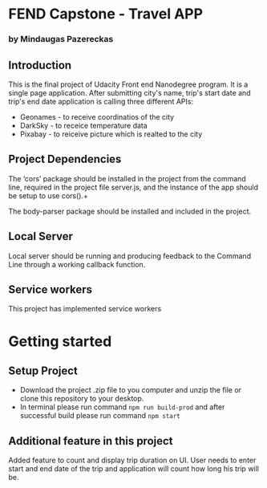 # FEND Capstone - Travel APP

### by Mindaugas Pazereckas

## Introduction

This is the final project of Udacity Front end Nanodegree program. It is a single page application. After submitting city's name, trip's start date and trip's end date application is calling three different APIs:
- Geonames - to receive coordinatios of the city
- DarkSky - to receice temperature data
- Pixabay - to reiceive picture which is realted to the city

## Project Dependencies

The ‘cors’ package should be installed in the project from the command line, required in the project file server.js, and the instance of the app should be setup to use cors().+

The body-parser package should be installed and included in the project.

## Local Server

Local server should be running and producing feedback to the Command Line through a working callback function.

## Service workers

This project has implemented service workers

# Getting started

## Setup Project

- Download the project .zip file to you computer and unzip the file or clone this repository to your desktop.
- In terminal please run command `npm run build-prod` and after successful build please run command `npm start`

## Additional feature in this project

Added feature to count and display trip duration on UI. User needs to enter start and end date of the trip and application will count how long his trip will be.